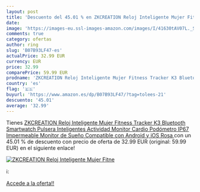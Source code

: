 ```yaml
---
layout: post
title: 'Descuento del 45.01 % en ZKCREATION Reloj Inteligente Mujer Fitne'
date: 
image: 'https://images-eu.ssl-images-amazon.com/images/I/41630tAV07L._SL200_.jpg'
comments: true
category: ofertas
author: ring
slug: 'B07B93LF47-es'
actualPrice: 32.99 EUR
currency: EUR
price: 32.99
comparePrice: 59.99 EUR
prodname: 'ZKCREATION Reloj Inteligente Mujer Fitness Tracker K3 Bluetooth Smartwatch Pulsera Inteligentes Actividad Monitor Cardio Podómetro IP67 Impermeable Monitor de Sueño Compatible con Android y iOS Rosa '
country: 'es'
flag: '🇪🇸'
buyurl: 'https://www.amazon.es/dp/B07B93LF47/?tag=tolees-21'
descuento: '45.01'
average: '32.99'
---
```


Tienes [ZKCREATION Reloj Inteligente Mujer Fitness Tracker K3 Bluetooth Smartwatch Pulsera Inteligentes Actividad Monitor Cardio Podómetro IP67 Impermeable Monitor de Sueño Compatible con Android y iOS Rosa ](https://www.amazon.es/dp/B07B93LF47/?tag=tolees-21) con un 45.01 % de descuento con precio de oferta de 32.99 EUR (original: 59.99 EUR) en el siguiente enlace!

[![ZKCREATION Reloj Inteligente Mujer Fitne](https://images-eu.ssl-images-amazon.com/images/I/41630tAV07L._SL200_.jpg)](https://www.amazon.es/dp/B07B93LF47/?tag=tolees-21)

ℹ️:


[Accede a la oferta!!](https://www.amazon.es/dp/B07B93LF47/?tag=tolees-21)
